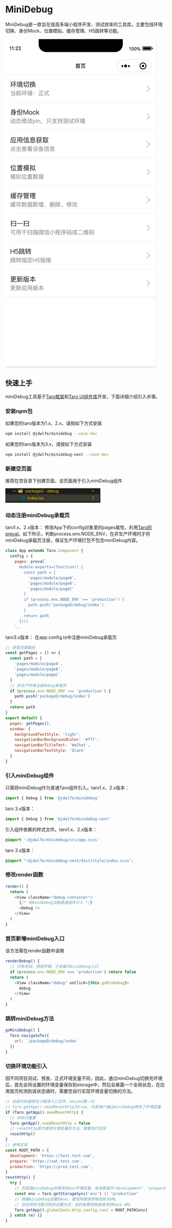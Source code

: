 
# MiniDebug

MiniDebug是一款旨在提高多端小程序开发、测试效率的工具库。主要包括环境切换、身份Mock、位置模拟、缓存管理、H5跳转等功能。

![avatar](https://github.com/jeffreyzhang23/jeffreyzhang23.github.io/blob/master/images/debug-home.png)

## 快速上手

miniDebug工具基于[Taro框架](https://taro.aotu.io/home/in.html)和[Taro UI组件库](https://taro-ui.aotu.io/#/)开发，下面详细介绍引入步骤。

### 安装npm包

如果您的taro版本为1.x、2.x，请按如下方式安装

```bash
npm install @jdwlfe/minidebug --save-dev
```

如果您的taro版本为3.x，请按如下方式安装

```bash
npm install @jdwlfe/minidebug-next --save-dev
```

### 新建空页面

推荐在空目录下创建页面，该页面用于引入miniDebug组件

![avatar](https://github.com/jeffreyzhang23/jeffreyzhang23.github.io/blob/master/images/package.png)

### 动态注册miniDebug承载页

taro1.x、2.x版本：
修改App下的config对象里的pages属性，利用[Taro的preval](http://taro-docs-in.jd.com/taro/docs/envs.html)。如下所示，判断process.env.NODE_ENV，在非生产环境时才将miniDebug承载页注册，保证生产环境打包不包含miniDebug内容。

```javascript
class App extends Taro.Component {
  config = {
    pages: preval`
      module.exports=(function() {
        const path = [
          'pages/module/pageA',
          'pages/module/pageB',
          'pages/module/pageC'
        ]
        if (process.env.NODE_ENV !== 'production') {
          path.push('packageD/debug/index') 
        }
        return path
      })()
    `,
```

taro3.x版本：
在app.config.ts中注册miniDebug承载页

```javascript
// 获取页面路径
const getPages = () => {
  const path = [
    'pages/module/pageA',
    'pages/module/pageB',
    'pages/module/pageC'
  ]
  // 非生产环境注册debug承载页
  if (process.env.NODE_ENV !== 'production') {
    path.push('packageD/debug/index')
  }
  return path
}
export default {
  pages: getPages(),
  window: {
    backgroundTextStyle: 'light',
    navigationBarBackgroundColor: '#fff',
    navigationBarTitleText: 'WeChat',
    navigationBarTextStyle: 'black'
  }
}
```

### 引入miniDebug组件

只需将miniDebug作为普通Taro组件引入。taro1.x、2.x版本：

```javascript
import { Debug } from '@jdwlfe/minidebug'
```
taro 3.x版本：

```javascript
import { Debug } from '@jdwlfe/minidebug-next'
```

引入组件依赖的样式文件。taro1.x、2.x版本：

```scss
@import '~@jdwlfe/minidebug/src/app.scss'
```

taro 3.x版本：

```scss
@import "~@jdwlfe/minidebug-next/dist/style/index.scss";
```

### 修改render函数

```javascript
render() {
  return (
    <View className="debug-container">
      {/* 将miniDebug当做普通组件引入 */}
      <Debug />
    </View>
  )
}
```

### 首页新增miniDebug入口

该方法需在render函数中调用

```javascript
renderDebug() {
  // 只有测试、预发环境，才会展示miniDebug入口
  if (process.env.NODE_ENV === 'production') return false
  return (
    <View className="debug" onClick={this.goMinDebug}>
      debug
    </View>
  )
}
```

### 跳转miniDebug方法

```javascript
goMiniDebug() {
  Taro.navigateTo({
    url: `/packageD/debug/index`
  })
}
```

### 切换环境功能引入

因不同项目测试、预发、正式环境变量不同，因此，通过miniDebug切换完环境后，首先会将设置的环境变量保存到storage中，然后会暴露一个全局状态，在应用首页检测到该状态值时，需要您自行实现环境变量切换的方法。

```javascript
// 此段代码通常在小程序入口文件，onLoad第一行
// Taro.getApp().needResetHttp为true，代表用户通过miniDebug修改了环境变量
if (Taro.getApp().needResetHttp) {
  // 将标识重置
  Taro.getApp().needResetHttp = false
  // resetHttp即为更改环境变量的方法，需要自行实现
  resetHttp()
}
// 参考实现
const ROOT_PATH = {
  development: 'https://test.test.com',
  prepare: 'https://uat.test.com',
  production: 'https://prod.test.com',
}
resetHttp() {
  try {
    // 先获取miniDebug中修改的env环境变量，有效取值为"development"、"prepare"、"production"
    const env = Taro.getStorageSync('env') || "production"
    // 根据miniDebug设置的env，更改网络请求物流网关URL
    // 你的项目可能识别的设置方式，目的是更改网络请求的base URL
    Taro.getApp().globalData.Http.config.root = ROOT_PATH[env]
  } catch (e) {}
}
```
